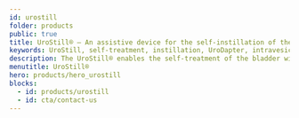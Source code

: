 ```yaml
---
id: urostill
folder: products
public: true
title: UroStill® – An assistive device for the self-instillation of the bladder
keywords: UroStill, self-treatment, instillation, UroDapter, intravesical, bladder, local treatment, urethra
description: The UroStill® enables the self-treatment of the bladder without a catheter, enabling easy instillation of any solution into the urethra and bladder.
menutitle: UroStill®
hero: products/hero_urostill
blocks:
  - id: products/urostill
  - id: cta/contact-us
---
```

